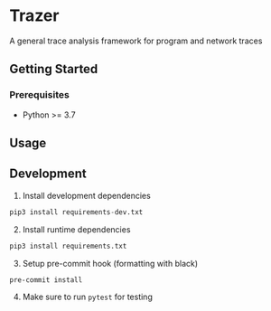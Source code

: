 # Trazer

A general trace analysis framework for program and network traces

## Getting Started

### Prerequisites

* Python >= 3.7

## Usage


## Development

1. Install development dependencies
```python
pip3 install requirements-dev.txt
```

2. Install runtime dependencies
```python
pip3 install requirements.txt
```

3. Setup pre-commit hook (formatting with black)
```bash
pre-commit install
```

4. Make sure to run `pytest` for testing

